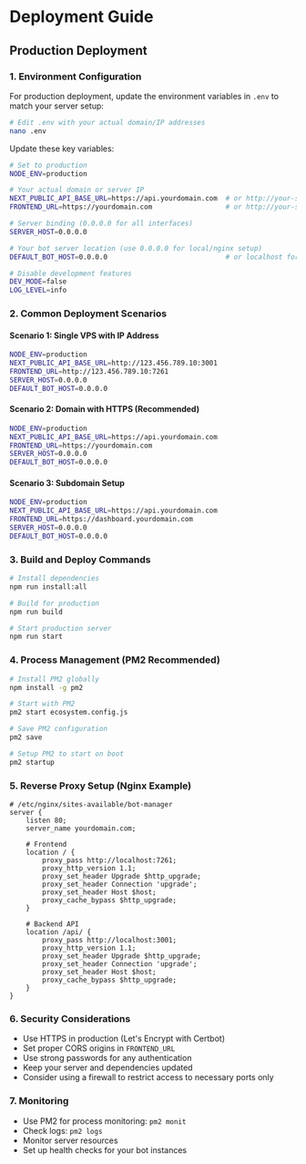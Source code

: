 # Deployment Guide

## Production Deployment

### 1. Environment Configuration

For production deployment, update the environment variables in `.env` to match your server setup:

```bash
# Edit .env with your actual domain/IP addresses
nano .env
```

Update these key variables:

```bash
# Set to production
NODE_ENV=production

# Your actual domain or server IP
NEXT_PUBLIC_API_BASE_URL=https://api.yourdomain.com  # or http://your-server-ip:3001
FRONTEND_URL=https://yourdomain.com                  # or http://your-server-ip:7261

# Server binding (0.0.0.0 for all interfaces)
SERVER_HOST=0.0.0.0

# Your bot server location (use 0.0.0.0 for local/nginx setup)
DEFAULT_BOT_HOST=0.0.0.0                             # or localhost for local development

# Disable development features
DEV_MODE=false
LOG_LEVEL=info
```

### 2. Common Deployment Scenarios

#### Scenario 1: Single VPS with IP Address

```bash
NODE_ENV=production
NEXT_PUBLIC_API_BASE_URL=http://123.456.789.10:3001
FRONTEND_URL=http://123.456.789.10:7261
SERVER_HOST=0.0.0.0
DEFAULT_BOT_HOST=0.0.0.0
```

#### Scenario 2: Domain with HTTPS (Recommended)

```bash
NODE_ENV=production
NEXT_PUBLIC_API_BASE_URL=https://api.yourdomain.com
FRONTEND_URL=https://yourdomain.com
SERVER_HOST=0.0.0.0
DEFAULT_BOT_HOST=0.0.0.0
```

#### Scenario 3: Subdomain Setup

```bash
NODE_ENV=production
NEXT_PUBLIC_API_BASE_URL=https://api.yourdomain.com
FRONTEND_URL=https://dashboard.yourdomain.com
SERVER_HOST=0.0.0.0
DEFAULT_BOT_HOST=0.0.0.0
```

### 3. Build and Deploy Commands

```bash
# Install dependencies
npm run install:all

# Build for production
npm run build

# Start production server
npm run start
```

### 4. Process Management (PM2 Recommended)

```bash
# Install PM2 globally
npm install -g pm2

# Start with PM2
pm2 start ecosystem.config.js

# Save PM2 configuration
pm2 save

# Setup PM2 to start on boot
pm2 startup
```

### 5. Reverse Proxy Setup (Nginx Example)

```nginx
# /etc/nginx/sites-available/bot-manager
server {
    listen 80;
    server_name yourdomain.com;

    # Frontend
    location / {
        proxy_pass http://localhost:7261;
        proxy_http_version 1.1;
        proxy_set_header Upgrade $http_upgrade;
        proxy_set_header Connection 'upgrade';
        proxy_set_header Host $host;
        proxy_cache_bypass $http_upgrade;
    }

    # Backend API
    location /api/ {
        proxy_pass http://localhost:3001;
        proxy_http_version 1.1;
        proxy_set_header Upgrade $http_upgrade;
        proxy_set_header Connection 'upgrade';
        proxy_set_header Host $host;
        proxy_cache_bypass $http_upgrade;
    }
}
```

### 6. Security Considerations

- Use HTTPS in production (Let's Encrypt with Certbot)
- Set proper CORS origins in `FRONTEND_URL`
- Use strong passwords for any authentication
- Keep your server and dependencies updated
- Consider using a firewall to restrict access to necessary ports only

### 7. Monitoring

- Use PM2 for process monitoring: `pm2 monit`
- Check logs: `pm2 logs`
- Monitor server resources
- Set up health checks for your bot instances
